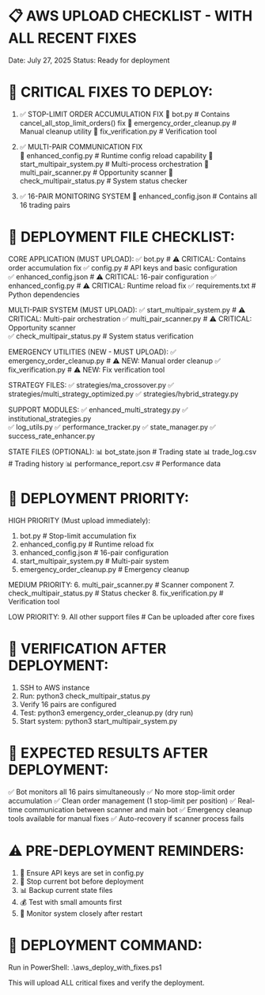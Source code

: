 📋 AWS UPLOAD CHECKLIST - WITH ALL RECENT FIXES
===============================================
Date: July 27, 2025
Status: Ready for deployment

🔧 CRITICAL FIXES TO DEPLOY:
============================

1. ✅ STOP-LIMIT ORDER ACCUMULATION FIX
   📁 bot.py                         # Contains cancel_all_stop_limit_orders() fix
   📁 emergency_order_cleanup.py     # Manual cleanup utility
   📁 fix_verification.py            # Verification tool

2. ✅ MULTI-PAIR COMMUNICATION FIX  
   📁 enhanced_config.py             # Runtime config reload capability
   📁 start_multipair_system.py      # Multi-process orchestration
   📁 multi_pair_scanner.py          # Opportunity scanner
   📁 check_multipair_status.py      # System status checker

3. ✅ 16-PAIR MONITORING SYSTEM
   📁 enhanced_config.json           # Contains all 16 trading pairs

🎯 DEPLOYMENT FILE CHECKLIST:
============================

CORE APPLICATION (MUST UPLOAD):
✅ bot.py                           # ⚠️ CRITICAL: Contains order accumulation fix
✅ config.py                        # API keys and basic configuration  
✅ enhanced_config.json             # ⚠️ CRITICAL: 16-pair configuration
✅ enhanced_config.py               # ⚠️ CRITICAL: Runtime reload fix
✅ requirements.txt                 # Python dependencies

MULTI-PAIR SYSTEM (MUST UPLOAD):
✅ start_multipair_system.py        # ⚠️ CRITICAL: Multi-pair orchestration
✅ multi_pair_scanner.py            # ⚠️ CRITICAL: Opportunity scanner  
✅ check_multipair_status.py        # System status verification

EMERGENCY UTILITIES (NEW - MUST UPLOAD):
✅ emergency_order_cleanup.py       # ⚠️ NEW: Manual order cleanup
✅ fix_verification.py              # ⚠️ NEW: Fix verification tool

STRATEGY FILES:
✅ strategies/ma_crossover.py
✅ strategies/multi_strategy_optimized.py
✅ strategies/hybrid_strategy.py

SUPPORT MODULES:
✅ enhanced_multi_strategy.py
✅ institutional_strategies.py  
✅ log_utils.py
✅ performance_tracker.py
✅ state_manager.py
✅ success_rate_enhancer.py

STATE FILES (OPTIONAL):
📊 bot_state.json                   # Trading state
📊 trade_log.csv                    # Trading history
📊 performance_report.csv           # Performance data

🚨 DEPLOYMENT PRIORITY:
======================

HIGH PRIORITY (Must upload immediately):
1. bot.py                          # Stop-limit accumulation fix
2. enhanced_config.py              # Runtime reload fix  
3. enhanced_config.json            # 16-pair configuration
4. start_multipair_system.py       # Multi-pair system
5. emergency_order_cleanup.py      # Emergency cleanup

MEDIUM PRIORITY:
6. multi_pair_scanner.py           # Scanner component
7. check_multipair_status.py       # Status checker
8. fix_verification.py             # Verification tool

LOW PRIORITY:
9. All other support files         # Can be uploaded after core fixes

🎯 VERIFICATION AFTER DEPLOYMENT:
================================

1. SSH to AWS instance
2. Run: python3 check_multipair_status.py
3. Verify 16 pairs are configured  
4. Test: python3 emergency_order_cleanup.py (dry run)
5. Start system: python3 start_multipair_system.py

🚀 EXPECTED RESULTS AFTER DEPLOYMENT:
====================================

✅ Bot monitors all 16 pairs simultaneously
✅ No more stop-limit order accumulation
✅ Clean order management (1 stop-limit per position)
✅ Real-time communication between scanner and main bot
✅ Emergency cleanup tools available for manual fixes
✅ Auto-recovery if scanner process fails

⚠️ PRE-DEPLOYMENT REMINDERS:
============================

1. 🔑 Ensure API keys are set in config.py
2. 🧹 Stop current bot before deployment
3. 📊 Backup current state files
4. 💰 Test with small amounts first
5. 📱 Monitor system closely after restart

🔧 DEPLOYMENT COMMAND:
=====================

Run in PowerShell:
.\aws_deploy_with_fixes.ps1

This will upload ALL critical fixes and verify the deployment.
